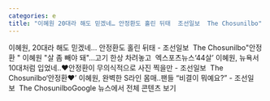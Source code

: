 ```yaml
---
categories: e
title: "이혜원 20대라 해도 믿겠네… 안정환도 홀린 뒤태  조선일보  The Chosunilbo"
---
```

이혜원, 20대라 해도 믿겠네… 안정환도 홀린 뒤태 - 조선일보&nbsp;&nbsp;The Chosunilbo"안정환 " 이혜원 "살 좀 빼야 돼"…고기 한상 차려놓고&nbsp;&nbsp;엑스포츠뉴스‘44살’ 이혜원, 뉴욕서 10대처럼 입었네..♥안정환이 무의식적으로 사진 찍을만 - 조선일보&nbsp;&nbsp;The Chosunilbo‘안정환♥’ 이혜원, 완벽한 S라인 몸매..팬들 “비결이 뭐예요?” - 조선일보&nbsp;&nbsp;The ChosunilboGoogle 뉴스에서 전체 콘텐츠 보기